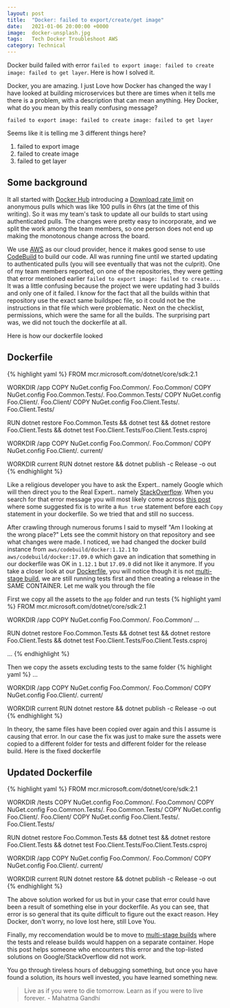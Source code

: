 ```yaml
---
layout: post
title:  "Docker: failed to export/create/get image"
date:   2021-01-06 20:00:00 +0000
image:  docker-unsplash.jpg
tags:   Tech Docker Troubleshoot AWS
category: Technical
---
```


Docker build failed with error `failed to export image: failed to create image: failed to get layer`. Here is how I solved it.

Docker, you are amazing. I just Love how Docker has changed the way I have looked at building microservices but there are times when it tells me there is a problem, with a description that can mean anything. Hey Docker, what do you mean by this really confusing message? 

```
failed to export image: failed to create image: failed to get layer
```

Seems like it is telling me 3 different things here?
1. failed to export image
2. failed to create image
3. failed to get layer

## Some background

It all started with [Docker Hub](https://hub.docker.com) introducing a [Download rate limit](https://docs.docker.com/docker-hub/download-rate-limit/) on anonymous pulls which was like 100 pulls in 6hrs (at the time of this writing). So it was my team's task to update all our builds to start using authenticated pulls. The changes were pretty easy to incorporate, and we split the work among the team members, so one person does not end up making the monotonous change across the board.

We use [AWS](https://aws.amazon.com/) as our cloud provider, hence it makes good sense to use [CodeBuild](https://aws.amazon.com/codebuild/) to build our code. All was running fine until we started updating to authenticated pulls (you will see eventually that was not the culprit). One of my team members reported, on one of the repositories, they were getting that error mentioned earlier `failed to export image: failed to create...`. It was a little confusing because the project we were updating had 3 builds and only one of it failed. I know for the fact that all the builds within that repository use the exact same buildspec file, so it could not be the instructions in that file which were problematic. Next on the checklist, permissions, which were the same for all the builds. The surprising part was, we did not touch the dockerfile at all.

Here is how our dockerfile looked

## Dockerfile
{% highlight yaml %}
FROM mcr.microsoft.com/dotnet/core/sdk:2.1

WORKDIR /app
COPY NuGet.config Foo.Common/. Foo.Common/
COPY NuGet.config Foo.Common.Tests/. Foo.Common.Tests/
COPY NuGet.config Foo.Client/. Foo.Client/
COPY NuGet.config Foo.Client.Tests/. Foo.Client.Tests/

RUN dotnet restore Foo.Common.Tests && dotnet test && dotnet restore Foo.Client.Tests && dotnet test Foo.Client.Tests/Foo.Client.Tests.csproj

WORKDIR /app
COPY NuGet.config Foo.Common/. Foo.Common/
COPY NuGet.config Foo.Client/. current/

WORKDIR current
RUN dotnet restore && dotnet publish -c Release -o out
{% endhighlight %}

Like a religious developer you have to ask the Expert.. namely Google which will then direct you to the Real Expert.. namely [StackOverflow](https://stackoverflow.com/). When you search for that error message you will most likely come across [this post](https://stackoverflow.com/questions/51115856/docker-failed-to-export-image-failed-to-create-image-failed-to-get-layer) where some suggested fix is to write a `Run true` statement before each `Copy` statement in your dockerfile. So we tried that and still no success. 

After crawling through numerous forums I said to myself "Am I looking at the wrong place?" Lets see the commit history on that repository and see what changes were made. I noticed, we had changed the docker build instance from `aws/codebuild/docker:1.12.1` to `aws/codebuild/docker:17.09.0` which gave an indication that something in our dockerfile was OK in `1.12.1` but `17.09.0` did not like it anymore. If you take a closer look at our [Dockerfile](#dockerfile), you will notice though it is not [multi-stage build](https://docs.docker.com/develop/develop-images/multistage-build/), we are still running tests first and then creating a release in the SAME CONTAINER. Let me walk you through the file

First we copy all the assets to the `app` folder and run tests
{% highlight yaml %}
FROM mcr.microsoft.com/dotnet/core/sdk:2.1

WORKDIR /app
COPY NuGet.config Foo.Common/. Foo.Common/
...

RUN dotnet restore Foo.Common.Tests && dotnet test && dotnet restore Foo.Client.Tests && dotnet test Foo.Client.Tests/Foo.Client.Tests.csproj

...
{% endhighlight %}

Then we copy the assets excluding tests to the same folder
{% highlight yaml %}
...

WORKDIR /app
COPY NuGet.config Foo.Common/. Foo.Common/
COPY NuGet.config Foo.Client/. current/

WORKDIR current
RUN dotnet restore && dotnet publish -c Release -o out
{% endhighlight %}

In theory, the same files have been copied over again and this I assume is causing that error. In our case the fix was just to make sure the assets were copied to a different folder for tests and different folder for the release build. Here is the fixed dockerfile

## Updated Dockerfile

{% highlight yaml %}
FROM mcr.microsoft.com/dotnet/core/sdk:2.1

WORKDIR /tests
COPY NuGet.config Foo.Common/. Foo.Common/
COPY NuGet.config Foo.Common.Tests/. Foo.Common.Tests/
COPY NuGet.config Foo.Client/. Foo.Client/
COPY NuGet.config Foo.Client.Tests/. Foo.Client.Tests/

RUN dotnet restore Foo.Common.Tests && dotnet test && dotnet restore Foo.Client.Tests && dotnet test Foo.Client.Tests/Foo.Client.Tests.csproj

WORKDIR /app
COPY NuGet.config Foo.Common/. Foo.Common/
COPY NuGet.config Foo.Client/. current/

WORKDIR current
RUN dotnet restore && dotnet publish -c Release -o out
{% endhighlight %}

The above solution worked for us but in your case that error could have been a result of something else in your dockerfile. As you can see, that error is so general that its quite difficult to figure out the exact reason. Hey Docker, don't worry, no love lost here, still Love You.

Finally, my reccomendation would be to move to [multi-stage builds](https://docs.docker.com/develop/develop-images/multistage-build/) where the tests and release builds would happen on a separate container. Hope this post helps someone who encounters this error and the top-listed solutions on Google/StackOverflow did not work. 

You go through tireless hours of debugging something, but once you have found a solution, its hours well invested, you have learned something new.

> Live as if you were to die tomorrow. Learn as if you were to live forever. - Mahatma Gandhi

